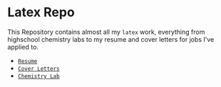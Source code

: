 # Latex Repo
This Repository contains almost all my `latex` work, everything from highschool chemistry labs to my resume and cover letters for jobs I've applied to. 

* [`Resume`](Resume/Resume-Clean/chandan.pdf)
* [`Cover Letters`](Cover-Letter/)
* [`Chemistry Lab`](ChemLab2/flow.pdf)
